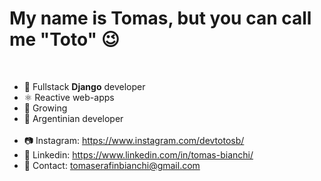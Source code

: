 <h1>My name is Tomas, but you can call me "Toto" 😉</h1>
<br/>

<ul>
  <li>🐍 Fullstack <b>Django</b> developer</li>
  <li>⚛️ Reactive web-apps</li>
  <li>🌱 Growing</li>
  <li>🧉 Argentinian developer</li>

<br>
  <li>📷 Instagram: <a href="https://www.instagram.com/devtotosb/">https://www.instagram.com/devtotosb/</a></li>
  <li>💼 Linkedin: <a href="https://www.linkedin.com/in/tomas-bianchi/">https://www.linkedin.com/in/tomas-bianchi/</a></li>
  <li>📧 Contact: <a href="mailto:tomaserafinbianchi@gmail.com">tomaserafinbianchi@gmail.com</a></li>
  
</ul>
